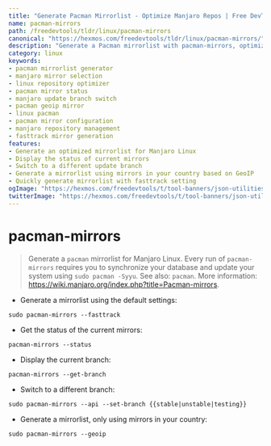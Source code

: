 ```yaml
---
title: "Generate Pacman Mirrorlist - Optimize Manjaro Repos | Free DevTools"
name: pacman-mirrors
path: /freedevtools/tldr/linux/pacman-mirrors
canonical: "https://hexmos.com/freedevtools/tldr/linux/pacman-mirrors/"
description: "Generate a Pacman mirrorlist with pacman-mirrors, optimizing your Manjaro Linux repositories for faster updates.  Free online tool, no registration required."
category: linux
keywords:
- pacman mirrorlist generator
- manjaro mirror selection
- linux repository optimizer
- pacman mirror status
- manjaro update branch switch
- pacman geoip mirror
- linux pacman
- pacman mirror configuration
- manjaro repository management
- fasttrack mirror generation
features:
- Generate an optimized mirrorlist for Manjaro Linux
- Display the status of current mirrors
- Switch to a different update branch
- Generate a mirrorlist using mirrors in your country based on GeoIP
- Quickly generate mirrorlist with fasttrack setting
ogImage: "https://hexmos.com/freedevtools/t/tool-banners/json-utilities-banner.png"
twitterImage: "https://hexmos.com/freedevtools/t/tool-banners/json-utilities-banner.png"
---
```


# pacman-mirrors

> Generate a `pacman` mirrorlist for Manjaro Linux.
> Every run of `pacman-mirrors` requires you to synchronize your database and update your system using `sudo pacman -Syyu`.
> See also: `pacman`.
> More information: <https://wiki.manjaro.org/index.php?title=Pacman-mirrors>.

- Generate a mirrorlist using the default settings:

`sudo pacman-mirrors --fasttrack`

- Get the status of the current mirrors:

`pacman-mirrors --status`

- Display the current branch:

`pacman-mirrors --get-branch`

- Switch to a different branch:

`sudo pacman-mirrors --api --set-branch {{stable|unstable|testing}}`

- Generate a mirrorlist, only using mirrors in your country:

`sudo pacman-mirrors --geoip`
